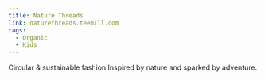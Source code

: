 ```yaml
---
title: Nature Threads
link: naturethreads.teemill.com
tags:
  - Organic
  - Kids
---
```

Circular & sustainable fashion Inspired by nature and sparked by adventure.